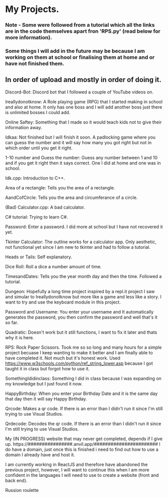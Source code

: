 # My Projects.
### Note - Some were followed from a tutorial which all the links are in the code themselves apart fron 'RPS.py' (read below for more information).
### Some things I will add in the future may be because I am working on them at school or finalising them at home and or have not finished them.
## In order of upload and mostly in order of doing it.

Discord-Bot:
Discord bot that I followed a couple of YouTube videos on.


Ireallydonotknow:
A Role playing game (RPG) that I started making in school and also at home. It only has one boss and I will add another boss just there is unlimited bosses I could add.


Online Saftey:
Something that I made so it would teach kids not to give their information away.


Idkaa:
Not finished but I will finish it soon. A padlocking game where you can guess the number and it will say how many you got right but not in which order until you get it right.


1-10 number and Guess the number:
Guess any number between 1 and 10 and if you get it right then it says correct. One I did at home and one was in school.


Idk.cpp:
Introduction to C++.


Area of a rectangle:
Tells you the area of a rectangle.


AandCofCircle:
Tells you the area and circumferance of a circle.


(Bad) Calculator.cpp:
A bad calculator.

C# tutorial:
Trying to learn C#.

Password:
Enter a password. I did more at school but I have not recovered it yet.


Tkinter Calculator:
The outline works for a calculator app. Only aesthetic, not functional yet since I am new to tkinter and had to follow a tutorial.


Heads or Tails:
Self explanatory.


Dice Roll:
Roll a dice a number amount of time.


TimesandDates:
Tells you the year month day and then the time. Followed a tutorial.


Dungeon:
Hopefully a long time project inspired by a repl.it project I saw and simular to Ireallydonotknow but more like a game and less like a story. I want to try and use the keyboard module in this project.


Password and Username:
You enter your username and It automatically generates the password, you then confirm the password and well that's it so far.


Quadratic:
Doesn't work but it still functions, I want to fix it later and thats why it is here.


RPS:
Rock Paper Scissors. Took me so so long and many hours for a simple project becuase I keep wanting to make it better and I am finally able to have completed it. Not much but it's honest work. Used https://www.w3schools.com/python/ref_string_lower.asp because I got taught it in class but forgot how to use it.


SomethingIdidinclass:
Something I did in class because I was expanding on my knowledge but I just found it now.


HappyBirthday:
When you enter your Birthday Date and it is the same day that day then it will say Happy Birthday.


Qrcode:
Makes a qr code. If there is an error than I didn't run it since I'm still trying to use Visual Studios.


Qrdecode:
Decodes the qr code. If there is an error than I didn't run it since I'm still trying to use Visual Studios.


My (IN PROGRESS) website that may never get completed, depends if I give up.
https://################.anvil.app/#######################
I do have a domain, just once this is finished i need to find out how to use a domain I already have and host it.

I am currently working in ReactJS and therefore have abandoned the previous project, however, I will want to continue this when I am more confident in the languages I will need to use to create a website (front and back end).

Russion roulette
